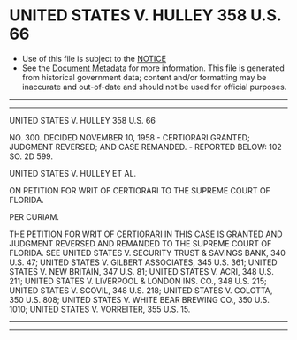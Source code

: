 ---
---

# UNITED STATES V. HULLEY 358 U.S. 66

* Use of this file is subject to the [NOTICE](https://github.com/publicdocs/notice/blob/master/NOTICE)
* See the [Document Metadata](../../../) for more information.
  This file is generated from historical government data; content and/or formatting may be inaccurate and out-of-date and should not be used for official purposes.

----------
----------

UNITED STATES V. HULLEY 358 U.S. 66

NO. 300.  DECIDED NOVEMBER 10, 1958 - CERTIORARI GRANTED; JUDGMENT REVERSED; AND CASE REMANDED.  - REPORTED BELOW:  102 SO. 2D 599.

UNITED STATES V. HULLEY ET AL.

ON PETITION FOR WRIT OF CERTIORARI TO THE SUPREME COURT OF FLORIDA.

PER CURIAM.

THE PETITION FOR WRIT OF CERTIORARI IN THIS CASE IS GRANTED AND JUDGMENT REVERSED AND REMANDED TO THE SUPREME COURT OF FLORIDA.  SEE UNITED STATES V. SECURITY TRUST & SAVINGS BANK, 340 U.S. 47; UNITED STATES V. GILBERT ASSOCIATES, 345 U.S. 361; UNITED STATES V. NEW BRITAIN, 347 U.S. 81; UNITED STATES V. ACRI, 348 U.S. 211; UNITED STATES V. LIVERPOOL & LONDON INS. CO., 348 U.S. 215; UNITED STATES V. SCOVIL, 348 U.S. 218; UNITED STATES V. COLOTTA, 350 U.S. 808; UNITED STATES V. WHITE BEAR BREWING CO., 350 U.S. 1010; UNITED STATES V. VORREITER, 355 U.S. 15.


----------
----------

